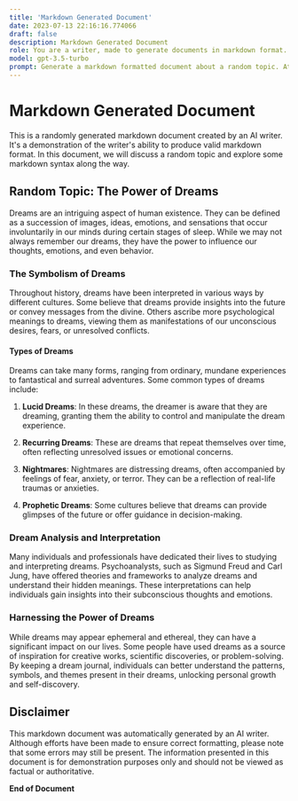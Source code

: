 ```yaml
---
title: 'Markdown Generated Document'
date: 2023-07-13 22:16:16.774066
draft: false
description: Markdown Generated Document
role: You are a writer, made to generate documents in markdown format. It is very important that all of the documents you generate are in valid markdown format.
model: gpt-3.5-turbo
prompt: Generate a markdown formatted document about a random topic. At the bottom, include a disclaimer explaining that the document was generated by you. The first line of the document should be the title. Make sure that the entire document is in proper markdown format, using a mix of various tags to make the document visually appealing.
---
```


# Markdown Generated Document

This is a randomly generated markdown document created by an AI writer. It's a demonstration of the writer's ability to produce valid markdown format. In this document, we will discuss a random topic and explore some markdown syntax along the way.

## Random Topic: The Power of Dreams

Dreams are an intriguing aspect of human existence. They can be defined as a succession of images, ideas, emotions, and sensations that occur involuntarily in our minds during certain stages of sleep. While we may not always remember our dreams, they have the power to influence our thoughts, emotions, and even behavior. 

### The Symbolism of Dreams

Throughout history, dreams have been interpreted in various ways by different cultures. Some believe that dreams provide insights into the future or convey messages from the divine. Others ascribe more psychological meanings to dreams, viewing them as manifestations of our unconscious desires, fears, or unresolved conflicts.

#### Types of Dreams

Dreams can take many forms, ranging from ordinary, mundane experiences to fantastical and surreal adventures. Some common types of dreams include:

1. **Lucid Dreams**: In these dreams, the dreamer is aware that they are dreaming, granting them the ability to control and manipulate the dream experience.

2. **Recurring Dreams**: These are dreams that repeat themselves over time, often reflecting unresolved issues or emotional concerns.

3. **Nightmares**: Nightmares are distressing dreams, often accompanied by feelings of fear, anxiety, or terror. They can be a reflection of real-life traumas or anxieties.

4. **Prophetic Dreams**: Some cultures believe that dreams can provide glimpses of the future or offer guidance in decision-making.

### Dream Analysis and Interpretation

Many individuals and professionals have dedicated their lives to studying and interpreting dreams. Psychoanalysts, such as Sigmund Freud and Carl Jung, have offered theories and frameworks to analyze dreams and understand their hidden meanings. These interpretations can help individuals gain insights into their subconscious thoughts and emotions.

### Harnessing the Power of Dreams

While dreams may appear ephemeral and ethereal, they can have a significant impact on our lives. Some people have used dreams as a source of inspiration for creative works, scientific discoveries, or problem-solving. By keeping a dream journal, individuals can better understand the patterns, symbols, and themes present in their dreams, unlocking personal growth and self-discovery.

## Disclaimer

This markdown document was automatically generated by an AI writer. Although efforts have been made to ensure correct formatting, please note that some errors may still be present. The information presented in this document is for demonstration purposes only and should not be viewed as factual or authoritative.

**End of Document**
